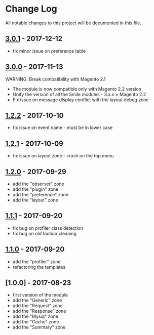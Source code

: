 # Change Log

All notable changes to this project will be documented in this file.

## [3.0.1] - 2017-12-12
[3.0.1]: https://git.smile.fr/magento2/module-debug-toolbar/compare/3.0.0...3.0.1

  * fix minor issue on preference table

## [3.0.0] - 2017-11-13
[3.0.0]: https://git.smile.fr/magento2/module-debug-toolbar/compare/1.2.2...3.0.0

WARNING: Break compatibility with Magento 2.1

  * The module is now compatible only with Magento 2.2 version
  * Unify the version of all the Smile modules - 3.x.x = Magento 2.2
  * Fix issue on message display conflict with the layout debug zone

## [1.2.2] - 2017-10-10
[1.2.2]: https://git.smile.fr/magento2/module-debug-toolbar/compare/1.2.1...1.2.2

  * fix issue on event name - must be in lower case

## [1.2.1] - 2017-10-09
[1.2.1]: https://git.smile.fr/magento2/module-debug-toolbar/compare/1.2.0...1.2.1

  * fix issue on layout zone - crash on the top menu

## [1.2.0] - 2017-09-29
[1.2.0]: https://git.smile.fr/magento2/module-debug-toolbar/compare/1.1.1...1.2.0

  * add the "observer" zone
  * add the "plugin" zone
  * add the "preference" zone
  * add the "layout" zone
  
## [1.1.1] - 2017-09-20
[1.1.1]: https://git.smile.fr/magento2/module-debug-toolbar/compare/1.1.0...1.1.1

  * fix bug on profiler class detection
  * fix bug on old toolbar cleaning
  
## [1.1.0] - 2017-09-20
[1.1.0]: https://git.smile.fr/magento2/module-debug-toolbar/compare/1.0.0...1.1.0

  * add the "profiler" zone
  * refactoring the templates

## [1.0.0] - 2017-08-23

  * first version of the module
  * add the "Generic" zone
  * add the "Request" zone
  * add the "Response" zone
  * add the "Mysql" zone
  * add the "Cache" zone
  * add the "Summary" zone
